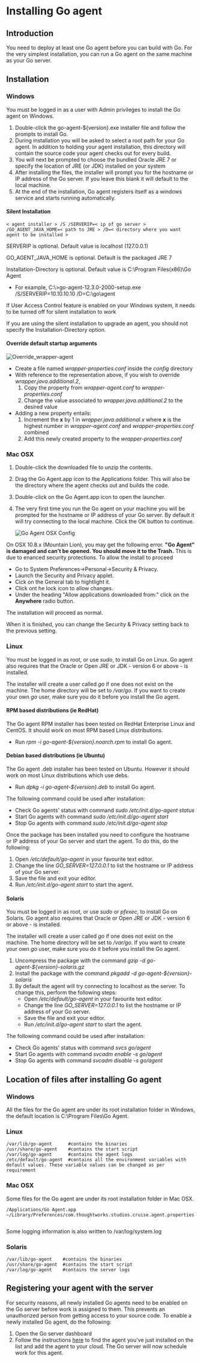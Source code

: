 # Installing Go agent

## Introduction

You need to deploy at least one Go agent before you can build with Go. For the very simplest installation, you can run a Go agent on the same machine as your Go server.

## Installation

### Windows

You must be logged in as a user with Admin privileges to install the Go agent on Windows.

1.  Double-click the go-agent-\${version}.exe installer file and follow the prompts to install Go.
2.  During installation you will be asked to select a root path for your Go agent. In addition to holding your agent installation, this directory will contain the source code your agent checks out for every build.
3.  You will next be prompted to choose the bundled Oracle JRE 7 or specify the location of JRE (or JDK) installed on your system
4.  After installing the files, the installer will prompt you for the hostname or IP address of the Go server. If you leave this blank it will default to the local machine.
5.  At the end of the installation, Go agent registers itself as a windows service and starts running automatically.

#### Silent Installation

``` {.code}
< agent installer > /S /SERVERIP=< ip of go server > /GO_AGENT_JAVA_HOME=< path to JRE > /D=< directory where you want agent to be installed >
```

SERVERIP is optional. Default value is localhost (127.0.0.1)

GO\_AGENT\_JAVA\_HOME is optional. Default is the packaged JRE 7

Installation-Directory is optional. Default value is C:\\Program Files(x86)\\Go Agent

-   For example, C:\\\>go-agent-12.3.0-2000-setup.exe /S/SERVERIP=10.10.10.10 /D=C:\\go\\agent

If User Access Control feature is enabled on your Windows system, it needs to be turned off for silent installation to work

If you are using the silent installation to upgrade an agent, you should not specify the Installation-Directory option.

#### Override default startup arguments

![Override_wrapper-agent](../resources/images/cruise/windows-agent-startup-config-cascade.png)

-   Create a file named *wrapper-properties.conf* inside the *config* directory
-   With reference to the representation above, if you wish to override *wrapper.java.additional.2*,
    1.  Copy the property from *wrapper-agent.conf* to *wrapper-properties.conf*
    2.  Change the value associated to *wrapper.java.additional.2* to the desired value
-   Adding a new property entails:
    1.  Increment the **x** by 1 in *wrapper.java.additional.x* where **x** is the highest number in *wrapper-agent.conf* and *wrapper-properties.conf* combined
    2.  Add this newly created property to the *wrapper-properties.conf*

### Mac OSX

1.  Double-click the downloaded file to unzip the contents.
2.  Drag the Go Agent.app icon to the Applications folder. This will also be the directory where the agent checks out and builds the code.
3.  Double-click on the Go Agent.app icon to open the launcher.
4.  The very first time you run the Go agent on your machine you will be prompted for the hostname or IP address of your Go server. By default it will try connecting to the local machine. Click the OK button to continue.

    ![Go Agent OSX Config](../resources/images/cruise/cruise_agent_osx_config.png)

On OSX 10.8.x (Mountain Lion), you may get the following error. **"Go Agent" is damaged and can't be opened. You should move it to the Trash.** This is due to enanced security protections. To allow the install to proceed

- Go to System Preferences-\>Personal-\>Security & Privacy.
- Launch the Security and Privacy applet.
- Cick on the General tab to hightlight it.
- Click ont he lock icon to allow changes.
- Under the heading "Allow applications downloaded from:" click on the **Anywhere** radio button.

The installation will proceed as normal.

When it is finished, you can change the Security & Privacy setting back to the previous setting.

### Linux

You must be logged in as root, or use *sudo*, to install Go on Linux. Go agent also requires that the Oracle or Open JRE or JDK - version 6 or above - is installed.

The installer will create a user called *go* if one does not exist on the machine. The home directory will be set to */var/go*. If you want to create your own *go* user, make sure you do it before you install the Go agent.

#### RPM based distributions (ie RedHat)

The Go agent RPM installer has been tested on RedHat Enterprise Linux and CentOS. It should work on most RPM based Linux distributions.

- Run *rpm -i go-agent-${version}.noarch.rpm* to install Go agent.

#### Debian based distributions (ie Ubuntu)

The Go agent .deb installer has been tested on Ubuntu. However it should work on most Linux distributions which use debs.

- Run *dpkg -i go-agent-${version}.deb* to install Go agent.

The following command could be used after installation:

-   Check Go agents' status with command *sudo /etc/init.d/go-agent status*
-   Start Go agents with command *sudo /etc/init.d/go-agent start*
-   Stop Go agents with command *sudo /etc/init.d/go-agent stop*

Once the package has been installed you need to configure the hostname or IP address of your Go server and start the agent. To do this, do the
following:

1.  Open */etc/default/go-agent* in your favourite text editor.
2.  Change the line *GO\_SERVER=127.0.0.1* to list the hostname or IP address of your Go server.
3.  Save the file and exit your editor.
4.  Run */etc/init.d/go-agent start* to start the agent.

#### Solaris

You must be logged in as root, or use *sudo* or *pfexec*, to install Go on Solaris. Go agent also requires that Oracle or Open JRE or JDK - version 6 or above - is installed.

The installer will create a user called *go* if one does not exist on the machine. The home directory will be set to */var/go*. If you want to create your own *go* user, make sure you do it before you install the Go agent.

1.  Uncompress the package with the command *gzip -d go-agent-\${version}-solaris.gz*
2.  Install the package with the command *pkgadd -d go-agent-\${version}-solaris*
3.  By default the agent will try connecting to localhost as the server.
    To change this, perform the following steps:
    - Open */etc/default/go-agent* in your favourite text editor.
    - Change the line *GO\_SERVER=127.0.0.1* to list the hostname or IP address of your Go server.
    - Save the file and exit your editor.
    - Run */etc/init.d/go-agent start* to start the agent.


The following command could be used after installation:

-   Check Go agents' status with command *svcs go/agent*
-   Start Go agents with command *svcadm enable -s go/agent*
-   Stop Go agents with command *svcadm disable -s go/agent*

## Location of files after installing Go agent

### Windows

All the files for the Go agent are under its root installation folder in Windows, the default location is C:\\Program Files\\Go Agent.

### Linux

``` {.code}
/var/lib/go-agent      #contains the binaries
/usr/share/go-agent    #contains the start script
/var/log/go-agent      #contains the agent logs
/etc/default/go-agent  #contains all the environment variables with default values. These variable values can be changed as per requirement
```

### Mac OSX

Some files for the Go agent are under its root installation folder in Mac OSX.

``` {.code}
/Applications/Go Agent.app
~/Library/Preferences/com.thoughtworks.studios.cruise.agent.properties
                
```

Some logging information is also written to /var/log/system.log

### Solaris

``` {.code}
/var/lib/go-agent    #contains the binaries
/usr/share/go-agent  #contains the start script
/var/log/go-agent    #contains the server logs
```

## Registering your agent with the server

For security reasons, all newly installed Go agents need to be enabled on the Go server before work is assigned to them. This prevents an unauthorized person from getting access to your source code. To enable a newly installed Go agent, do the following:

1.  Open the Go server dashboard
2.  Follow the instructions [here](managing_a_build_cloud.html) to find the agent you've just installed on the list and add the agent to your cloud. The Go server will now schedule work for this agent.